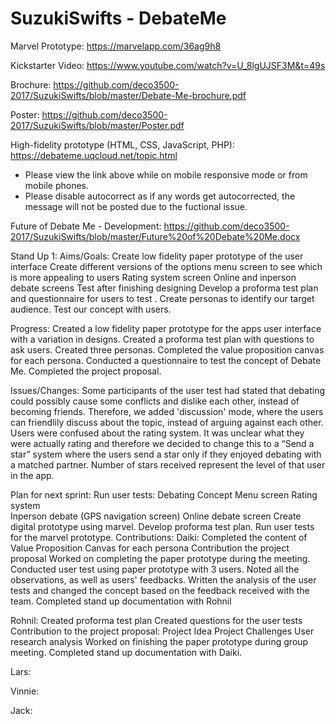 # SuzukiSwifts - DebateMe

Marvel Prototype: https://marvelapp.com/36ag9h8

Kickstarter Video: https://www.youtube.com/watch?v=U_8lgUJSF3M&t=49s

Brochure: https://github.com/deco3500-2017/SuzukiSwifts/blob/master/Debate-Me-brochure.pdf

Poster: https://github.com/deco3500-2017/SuzukiSwifts/blob/master/Poster.pdf

High-fidelity prototype (HTML, CSS, JavaScript, PHP): https://debateme.uqcloud.net/topic.html
 - Please view the link above while on mobile responsive mode or from mobile phones. 
 - Please disable autocorrect as if any words get autocorrected, the message will not be posted due to the fuctional issue.
 
Future of Debate Me - Development: https://github.com/deco3500-2017/SuzukiSwifts/blob/master/Future%20of%20Debate%20Me.docx

Stand Up 1:
Aims/Goals: 
Create low fidelity paper prototype of the user interface 
Create different versions of the options menu screen to see which is more appealing to users
Rating system screen
Online and inperson debate screens
Test after finishing designing
Develop a proforma test plan and questionnaire for users to test .
Create personas to identify our target audience.
Test our concept with users.


Progress: 
Created a low fidelity paper prototype for the apps user interface with a variation in designs. 
Created a proforma test plan with questions to ask users.
Created three personas.
Completed the value proposition canvas for each persona.
Conducted a questionnaire to test the concept of Debate Me.
Completed the project proposal. 

Issues/Changes: 
Some participants of the user test had stated that debating could possibly cause some conflicts and dislike each other, instead of becoming friends. Therefore, we added 'discussion' mode, where the users can friendlily discuss about the topic, instead of arguing against each other. 
Users were confused about the rating system. It was unclear what they were actually rating and therefore we decided to change this to a “Send a star” system where the users send a star only if they enjoyed debating with a matched partner. Number of stars received represent the level of that user in the app. 



Plan for next sprint: 
Run user tests:
Debating Concept
Menu screen
Rating system 	
Inperson debate (GPS navigation screen)
Online debate screen
Create digital prototype using marvel. 
Develop proforma test plan. 
Run user tests for the marvel prototype. 
Contributions: 
Daiki:
Completed the content of Value Proposition Canvas for each persona
Contribution the project proposal
Worked on completing the paper prototype during the meeting.
Conducted user test using paper prototype with 3 users.
Noted all the observations, as well as users' feedbacks.
Written the analysis of the user tests and changed the concept based on the feedback received with the team. 
Completed stand up documentation with Rohnil


Rohnil: 
Created proforma test plan
Created  questions for the user tests
Contribution to the project proposal:
Project Idea
Project Challenges
User research analysis
Worked on finishing the paper prototype during group meeting. 
Completed stand up documentation with Daiki.

Lars: 


Vinnie: 


Jack:


